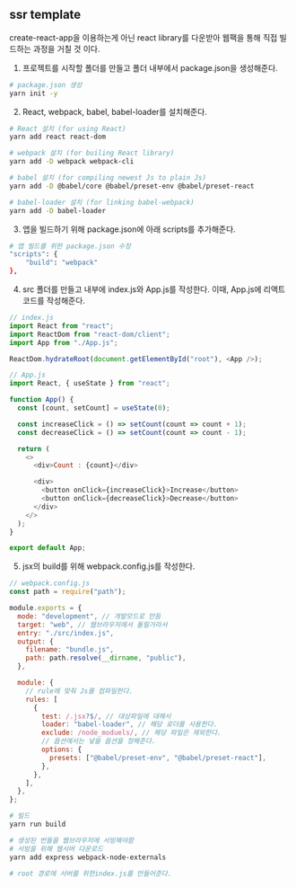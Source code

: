 ## ssr template  
create-react-app을 이용하는게 아닌 react library를 다운받아 웹팩을 통해 직접 빌드하는 과정을 거칠 것 이다.  

1. 프로젝트를 시작할 폴더를 만들고 폴더 내부에서 package.json을 생성해준다.

```bash
# package.json 생성
yarn init -y
```

2. React, webpack, babel, babel-loader를 설치해준다.
```bash
# React 설치 (for using React)
yarn add react react-dom

# webpack 설치 (for builing React library)
yarn add -D webpack webpack-cli

# babel 설치 (for compiling newest Js to plain Js)
yarn add -D @babel/core @babel/preset-env @babel/preset-react

# babel-loader 설치 (for linking babel-webpack)
yarn add -D babel-loader
```

3. 앱을 빌드하기 위해 package.json에 아래 scripts를 추가해준다.
```bash
# 앱 빌드를 위한 package.json 수정
"scripts": {
    "build": "webpack"
},
```

4. src 폴더를 만들고 내부에 index.js와 App.js를 작성한다. 이때, App.js에 리액트 코드를 작성해준다.
```javascript
// index.js
import React from "react";
import ReactDom from "react-dom/client";
import App from "./App.js";

ReactDom.hydrateRoot(document.getElementById("root"), <App />);
```
```javascript
// App.js
import React, { useState } from "react";

function App() {
  const [count, setCount] = useState(0);

  const increaseClick = () => setCount(count => count + 1);
  const decreaseClick = () => setCount(count => count - 1);

  return (
    <>
      <div>Count : {count}</div>

      <div>
        <button onClick={increaseClick}>Increase</button>
        <button onClick={decreaseClick}>Decrease</button>
      </div>
    </>
  );
}

export default App;
```

5. jsx의 build를 위해 webpack.config.js를 작성한다.
```javascript
// webpack.config.js
const path = require("path");

module.exports = {
  mode: "development", // 개발모드로 만듬
  target: "web", // 웹브라우저에서 돌릴거라서
  entry: "./src/index.js",
  output: {
    filename: "bundle.js",
    path: path.resolve(__dirname, "public"),
  },

  module: {
    // rule에 맞춰 Js를 컴파일한다.
    rules: [
      {
        test: /.jsx?$/, // 대상파일에 대해서
        loader: "babel-loader", // 해당 로더를 사용한다.
        exclude: /node_moduels/, // 해당 파일은 제외한다.
        // 옵션에서는 넣을 옵션을 정해준다.
        options: {
          presets: ["@babel/preset-env", "@babel/preset-react"],
        },
      },
    ],
  },
};

```
```bash
# 빌드
yarn run build

# 생성된 번들을 웹브라우저에 서빙해야함
# 서빙을 위해 웹서버 다운로드
yarn add express webpack-node-externals

# root 경로에 서버를 위한index.js를 만들어준다.
```
